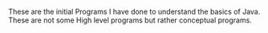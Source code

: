 These are the initial Programs I have done to understand the basics of Java. These are not some High level programs but rather conceptual programs.
